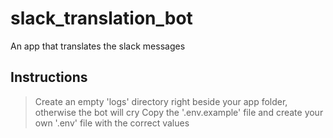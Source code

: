 # slack_translation_bot
An app that translates the slack messages


## Instructions
> Create an empty 'logs' directory right beside your app folder, otherwise the bot will cry
> Copy the '.env.example' file and create your own '.env' file with the correct values
